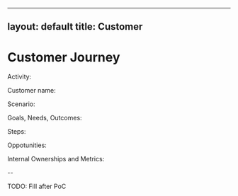 
---
layout: default
title: Customer
---

# Customer Journey

Activity:

Customer name:

Scenario:

Goals, Needs, Outcomes:

Steps:

Oppotunities:

Internal Ownerships and Metrics:


--

TODO: Fill after PoC